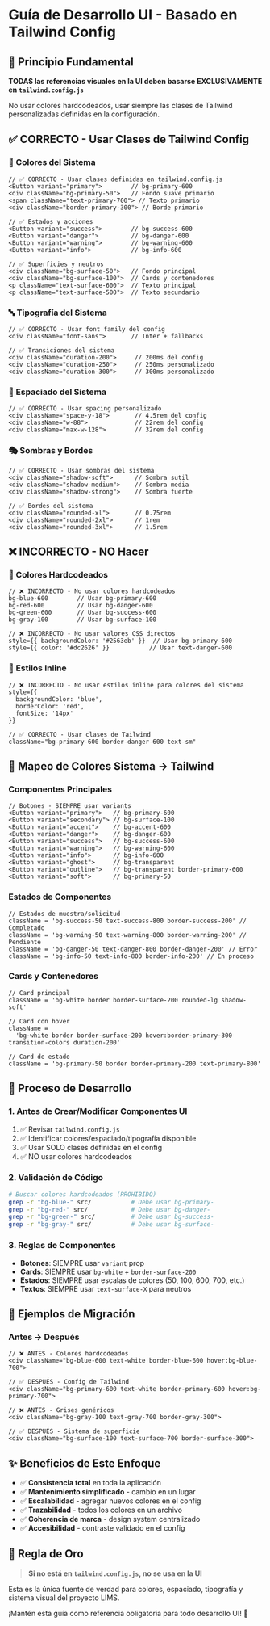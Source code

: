 # Guía de Desarrollo UI - Basado en Tailwind Config

## 🎯 **Principio Fundamental**

**TODAS las referencias visuales en la UI deben basarse EXCLUSIVAMENTE en `tailwind.config.js`**

No usar colores hardcodeados, usar siempre las clases de Tailwind personalizadas definidas en la configuración.

## ✅ **CORRECTO - Usar Clases de Tailwind Config**

### **🎨 Colores del Sistema**

```tsx
// ✅ CORRECTO - Usar clases definidas en tailwind.config.js
<Button variant="primary">        // bg-primary-600
<div className="bg-primary-50">   // Fondo suave primario
<span className="text-primary-700"> // Texto primario
<div className="border-primary-300"> // Borde primario

// ✅ Estados y acciones
<Button variant="success">        // bg-success-600
<Button variant="danger">         // bg-danger-600
<Button variant="warning">        // bg-warning-600
<Button variant="info">           // bg-info-600

// ✅ Superficies y neutros
<div className="bg-surface-50">   // Fondo principal
<div className="bg-surface-100">  // Cards y contenedores
<p className="text-surface-600">  // Texto principal
<p className="text-surface-500">  // Texto secundario
```

### **🔤 Tipografía del Sistema**

```tsx
// ✅ CORRECTO - Usar font family del config
<div className="font-sans">       // Inter + fallbacks

// ✅ Transiciones del sistema
<div className="duration-200">     // 200ms del config
<div className="duration-250">     // 250ms personalizado
<div className="duration-300">     // 300ms personalizado
```

### **📐 Espaciado del Sistema**

```tsx
// ✅ CORRECTO - Usar spacing personalizado
<div className="space-y-18">       // 4.5rem del config
<div className="w-88">             // 22rem del config
<div className="max-w-128">        // 32rem del config
```

### **🎭 Sombras y Bordes**

```tsx
// ✅ CORRECTO - Usar sombras del sistema
<div className="shadow-soft">      // Sombra sutil
<div className="shadow-medium">    // Sombra media
<div className="shadow-strong">    // Sombra fuerte

// ✅ Bordes del sistema
<div className="rounded-xl">       // 0.75rem
<div className="rounded-2xl">      // 1rem
<div className="rounded-3xl">      // 1.5rem
```

## ❌ **INCORRECTO - NO Hacer**

### **🚫 Colores Hardcodeados**

```tsx
// ❌ INCORRECTO - No usar colores hardcodeados
bg-blue-600        // Usar bg-primary-600
bg-red-600         // Usar bg-danger-600
bg-green-600       // Usar bg-success-600
bg-gray-100        // Usar bg-surface-100

// ❌ INCORRECTO - No usar valores CSS directos
style={{ backgroundColor: '#2563eb' }}  // Usar bg-primary-600
style={{ color: '#dc2626' }}           // Usar text-danger-600
```

### **🚫 Estilos Inline**

```tsx
// ❌ INCORRECTO - No usar estilos inline para colores del sistema
style={{
  backgroundColor: 'blue',
  borderColor: 'red',
  fontSize: '14px'
}}

// ✅ CORRECTO - Usar clases de Tailwind
className="bg-primary-600 border-danger-600 text-sm"
```

## 🎨 **Mapeo de Colores Sistema → Tailwind**

### **Componentes Principales**

```tsx
// Botones - SIEMPRE usar variants
<Button variant="primary">   // bg-primary-600
<Button variant="secondary"> // bg-surface-100
<Button variant="accent">    // bg-accent-600
<Button variant="danger">    // bg-danger-600
<Button variant="success">   // bg-success-600
<Button variant="warning">   // bg-warning-600
<Button variant="info">      // bg-info-600
<Button variant="ghost">     // bg-transparent
<Button variant="outline">   // bg-transparent border-primary-600
<Button variant="soft">      // bg-primary-50
```

### **Estados de Componentes**

```tsx
// Estados de muestra/solicitud
className = 'bg-success-50 text-success-800 border-success-200' // Completado
className = 'bg-warning-50 text-warning-800 border-warning-200' // Pendiente
className = 'bg-danger-50 text-danger-800 border-danger-200' // Error
className = 'bg-info-50 text-info-800 border-info-200' // En proceso
```

### **Cards y Contenedores**

```tsx
// Card principal
className = 'bg-white border border-surface-200 rounded-lg shadow-soft'

// Card con hover
className =
  'bg-white border border-surface-200 hover:border-primary-300 transition-colors duration-200'

// Card de estado
className = 'bg-primary-50 border border-primary-200 text-primary-800'
```

## 🔧 **Proceso de Desarrollo**

### **1. Antes de Crear/Modificar Componentes UI**

1. ✅ Revisar `tailwind.config.js`
2. ✅ Identificar colores/espaciado/tipografía disponible
3. ✅ Usar SOLO clases definidas en el config
4. ✅ NO usar colores hardcodeados

### **2. Validación de Código**

```bash
# Buscar colores hardcodeados (PROHIBIDO)
grep -r "bg-blue-" src/           # Debe usar bg-primary-
grep -r "bg-red-" src/            # Debe usar bg-danger-
grep -r "bg-green-" src/          # Debe usar bg-success-
grep -r "bg-gray-" src/           # Debe usar bg-surface-
```

### **3. Reglas de Componentes**

- **Botones**: SIEMPRE usar `variant` prop
- **Cards**: SIEMPRE usar `bg-white` + `border-surface-200`
- **Estados**: SIEMPRE usar escalas de colores (50, 100, 600, 700, etc.)
- **Textos**: SIEMPRE usar `text-surface-X` para neutros

## 🎯 **Ejemplos de Migración**

### **Antes → Después**

```tsx
// ❌ ANTES - Colores hardcodeados
<div className="bg-blue-600 text-white border-blue-600 hover:bg-blue-700">

// ✅ DESPUÉS - Config de Tailwind
<div className="bg-primary-600 text-white border-primary-600 hover:bg-primary-700">

// ❌ ANTES - Grises genéricos
<div className="bg-gray-100 text-gray-700 border-gray-300">

// ✅ DESPUÉS - Sistema de superficie
<div className="bg-surface-100 text-surface-700 border-surface-300">
```

## ✨ **Beneficios de Este Enfoque**

- ✅ **Consistencia total** en toda la aplicación
- ✅ **Mantenimiento simplificado** - cambio en un lugar
- ✅ **Escalabilidad** - agregar nuevos colores en el config
- ✅ **Trazabilidad** - todos los colores en un archivo
- ✅ **Coherencia de marca** - design system centralizado
- ✅ **Accesibilidad** - contraste validado en el config

## 🚨 **Regla de Oro**

> **Si no está en `tailwind.config.js`, no se usa en la UI**

Esta es la única fuente de verdad para colores, espaciado, tipografía y sistema visual del proyecto LIMS.

¡Mantén esta guía como referencia obligatoria para todo desarrollo UI! 🎨
